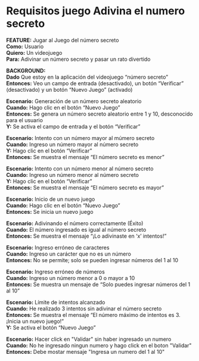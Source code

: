 # Requisitos juego Adivina el numero secreto
**FEATURE:** Jugar al Juego del número secreto\
**Como:** Usuario\
**Quiero:** Un videojuego\
**Para:** Adivinar un número secreto y pasar un rato divertido


**BACKGROUND:**\
**Dado** Que estoy en la aplicación del videojuego “número secreto”\
**Entonces:** Veo un campo de entrada (desactivado), un botón “Verificar” (desactivado) y un botón “Nuevo Juego” (activado)

**Escenario:** Generación de un número secreto aleatorio\
**Cuando:** Hago clic en el botón “Nuevo Juego”\
**Entonces:** Se genera un número secreto aleatorio entre 1 y 10, desconocido para el usuario\
**Y:** Se activa el campo de entrada y el botón “Verificar”

**Escenario:** Intento con un número mayor al múmero secreto\
**Cuando:** Ingreso un número mayor al número secreto\
**Y:** Hago clic en el botón “Verificar”\
**Entonces:** Se muestra el mensaje “El número secreto es menor”

**Escenario:** Intento con un número menor al número secreto\
**Cuando:** Ingreso un número menor al número secreto\
**Y:** Hago clic en el botón “Verificar”\
**Entonces:** Se muestra el mensaje “El número secreto es mayor”

**Escenario:** Inicio de un nuevo juego\
**Cuando:** Hago clic en el botón “Nuevo Juego”\
**Entonces:** Se inicia un nuevo juego

**Escenario:** Adivinando el número correctamente (Éxito)\
**Cuando:** El número ingresado es igual al número secreto\
**Entonces:** Se muestra el mensaje “¡Lo adivinaste en ‘x’ intentos!”

**Escenario:** Ingreso erróneo de caracteres\
**Cuando:** Ingreso un carácter que no es un número\
**Entonces:** No se permite; solo se pueden ingresar números del 1 al 10

**Escenario:** Ingreso erróneo de números\
**Cuando:** Ingreso un número menor a 0 o mayor a 10\
**Entonces:** Se muestra un mensaje de “Solo puedes ingresar números del 1 al 10”

**Escenario:** Límite de intentos alcanzado\
**Cuando:** He realizado 3 intentos sin adivinar el número secreto\
**Entonces:** Se muestra el mensaje “El número máximo de intentos es 3. ¡Inicia un nuevo juego!”\
**Y:** Se activa el botón “Nuevo Juego”

**Escenario:** Hacer click en "Validar" sin haber ingresado un numero\
**Cuando:** No he ingresado ningun numero y hago click en el boton "Validar"\
**Entonces:** Debe mostar mensaje "Ingresa un numero del 1 al 10"